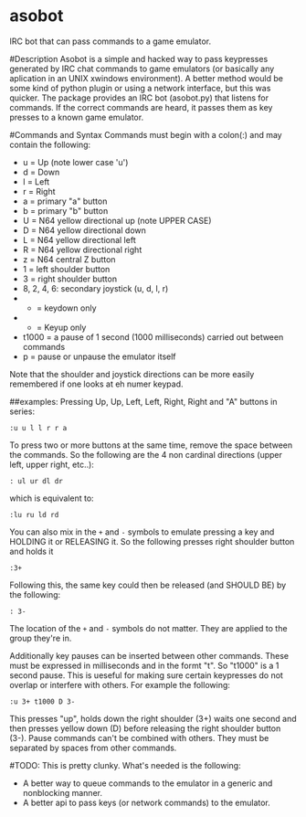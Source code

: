 asobot
======

IRC bot that can pass commands to a game emulator.

#Description
Asobot is a simple and hacked way to pass keypresses generated by IRC chat commands to game emulators (or basically any aplication in an UNIX xwindows environment).
A better method would be some kind of python plugin or using a network interface, but this was quicker.
The package provides an IRC bot (asobot.py) that listens for commands. If the correct commands are heard, it passes them as key presses to a known game emulator.

#Commands and Syntax
Commands must begin with a colon(:) and may contain the following:
* u = Up (note lower case 'u')
* d = Down
* l = Left
* r = Right
* a = primary "a" button
* b = primary "b" button
* U = N64 yellow directional up (note UPPER CASE)
* D = N64 yellow directional down
* L = N64 yellow directional left
* R = N64 yellow directional right
* z = N64 central Z button
* 1 = left shoulder button
* 3 = right shoulder button
* 8, 2, 4, 6: secondary joystick (u, d, l, r)
* + = keydown only
* - = Keyup only
* t1000 = a pause of 1 second (1000 milliseconds) carried out between commands
* p = pause or unpause the emulator itself

Note that the shoulder and joystick directions can be more easily remembered if one looks at eh numer keypad.


##examples:
Pressing Up, Up, Left, Left, Right, Right and "A" buttons in series:
```
:u u l l r r a
```
To press two or more buttons at the same time, remove the space between the commands. So the following are the 4 non cardinal directions (upper left, upper right, etc..):
```
: ul ur dl dr
```
which is equivalent to:
```
:lu ru ld rd
```
You can also mix in the `+` and `-` symbols to emulate pressing a key and HOLDING it or RELEASING it.
So the following presses right shoulder button and holds it
```
:3+
```
Following this, the same key could then be released (and SHOULD BE) by the following:
```
: 3-
```
The location of the `+` and `-` symbols do not matter. They are applied to the group they're in.

Additionally key pauses can be inserted between other commands. These must be expressed in milliseconds and in the formt "t<number of milliseconds>". So "t1000" is a 1 second pause. This is ueseful for making sure certain keypresses do not overlap or interfere with others. For example the following:
```
:u 3+ t1000 D 3-
```
This presses "up", holds down the right shoulder (3+) waits one second and then presses yellow down (D) before releasing the right shoulder button (3-). Pause commands can't be combined with others. They must be separated by spaces from other commands.


#TODO:
This is pretty clunky. What's needed is the following:
* A better way to queue commands to the emulator in a generic and nonblocking manner.
* A better api to pass keys (or network commands) to the emulator.
